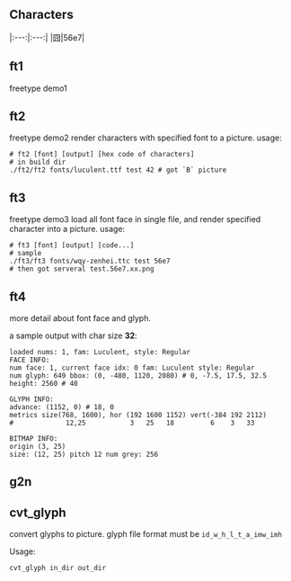 ## Characters
|:---:|:---:|
|囧|56e7|

## ft1
freetype demo1

## ft2
freetype demo2
render characters with specified font to a picture.
usage:

```shell
# ft2 [font] [output] [hex code of characters]
# in build dir
./ft2/ft2 fonts/luculent.ttf test 42 # got `B` picture
```

## ft3
freetype demo3
load all font face in single file, and render specified character into a picture.
usage:
```shell
# ft3 [font] [output] [code...]
# sample
./ft3/ft3 fonts/wqy-zenhei.ttc test 56e7
# then got serveral test.56e7.xx.png
```

## ft4
more detail about font face and glyph.

a sample output with char size **32**:
```shell
loaded nums: 1, fam: Luculent, style: Regular
FACE INFO:
num face: 1, current face idx: 0 fam: Luculent style: Regular
num glyph: 649 bbox: (0, -480, 1120, 2080) # 0, -7.5, 17.5, 32.5
height: 2560 # 40

GLYPH INFO:
advance: (1152, 0) # 18, 0
metrics size(768, 1600), hor (192 1600 1152) vert(-384 192 2112)
#             12,25           3   25   18         6    3   33

BITMAP INFO:
origin (3, 25)
size: (12, 25) pitch 12 num grey: 256
```

## g2n

## cvt_glyph
convert glyphs to picture.
glyph file format must be `id_w_h_l_t_a_imw_imh`

Usage:
```shell
cvt_glyph in_dir out_dir
```